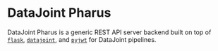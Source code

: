 # DataJoint Pharus

DataJoint Pharus is a generic REST API server backend built on top of
[`flask`](https://palletsprojects.com/p/flask/),
[`datajoint`](https://datajoint.com/), and
[`pyjwt`](https://pyjwt.readthedocs.io/en/stable/#) for DataJoint pipelines.
